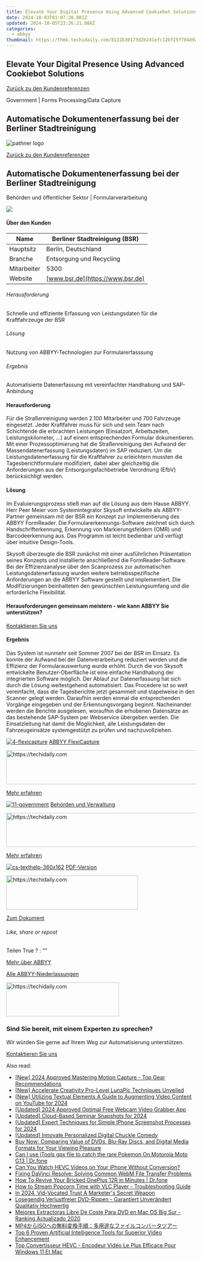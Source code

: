 ```yaml
---
title: Elevate Your Digital Presence Using Advanced Cookiebot Solutions
date: 2024-10-03T01:07:28.881Z
updated: 2024-10-05T23:26:21.086Z
categories:
  - abbyy
thumbnail: https://thmb.techidaily.com/8131b30173d2b241efc12bf25f704d9229322eedc156666a853f82f3e47dee0b.jpg
---
```


## Elevate Your Digital Presence Using Advanced Cookiebot Solutions

[Zurück zu den Kundenreferenzen](https://tools.techidaily.com/abbyy/products/)

Government | Forms Processing/Data Capture

## Automatische Dokumentenerfassung bei der Berliner Stadtreinigung

![pathner logo](https://content.abbyy.com/-/media/project/abbyy/abbyy/logos-white/de/71949.png?h=40&iar=0&w=120)

[Zurück zu den Kundenreferenzen](https://tools.techidaily.com/abbyy/products/)

## Automatische Dokumentenerfassung bei der Berliner Stadtreinigung

Behörden und öffentlicher Sektor | Formularverarbeitung 

![](https://static1.abbyy.com/abbyycommedia/15248/4208e_images_cs_bankstream556x303.png) 

#### Über den Kunden

| Name        | Berliner Stadtreinigung (BSR)    |
| ----------- | -------------------------------- |
| Hauptsitz   | Berlin, Deutschland              |
| Branche     | Entsorgung und Recycling         |
| Mitarbeiter | 5300                             |
| Website     | [www.bsr.de](https://www.bsr.de) |

###### Herausforderung

Schnelle und effiziente Erfassung von Leistungsdaten für die Kraftfahrzeuge der BSR  

###### Lösung

Nutzung von ABBYY-Technologien zur Formularerfasssung  

###### Ergebnis

Automatisierte Datenerfassung mit vereinfachter Handhabung und SAP-Anbindung  

#### Herausforderung

Für die Straßenreinigung werden 2.100 Mitarbeiter und 700 Fahrzeuge eingesetzt. Jeder Kraftfahrer muss für sich und sein Team nach Schichtende die erbrachten Leistungen (Einsatzort, Arbeitszeiten, Leistungskilometer, …) auf einem entsprechenden Formular dokumentieren. Mit einer Prozessoptimierung hat die Straßenreinigung den Aufwand der Massendatenerfassung (Leistungsdaten) im SAP reduziert. Um die Leistungsdatenerfassung für die Kraftfahrer zu erleichtern mussten die Tagesberichtformulare modifiziert, dabei aber gleichzeitig die Anforderungen aus der Entsorgungsfachbetriebe Verordnung (EfbV) berücksichtigt werden.

#### Lösung

Im Evaluierungsprozess stieß man auf die Lösung aus dem Hause ABBYY. Herr Peer Meier vom Systemintegrator Skysoft entwickelte als ABBYY-Partner gemeinsam mit der BSR ein Konzept zur Implementierung des ABBYY FormReader. Die Formularerkennungs-Software zeichnet sich durch Handschrifterkennung, Erkennung von Markierungsfeldern (OMR) und Barcodeerkennung aus. Das Programm ist leicht bedienbar und verfügt über intuitive Design-Tools.

Skysoft überzeugte die BSR zunächst mit einer ausführlichen Präsentation seines Konzepts und installierte anschließend die FormReader-Software. Bei der Effizienzanalyse über den Scanprozess zur automatischen Leistungsdatenerfassung wurden weitere betriebsspezifische Anforderungen an die ABBYY Software gestellt und implementiert. Die Modifizierungen beinhalteten den gewünschten Leistungsumfang und die erforderliche Flexibilität.

#### Herausforderungen gemeinsam meistern - wie kann ABBYY Sie unterstützen?  

[Kontaktieren Sie uns](https://tools.techidaily.com/abbyy/products/) 

#### Ergebnis

Das System ist nunmehr seit Sommer 2007 bei der BSR im Einsatz. Es konnte der Aufwand bei der Datenverarbeitung reduziert werden und die Effizienz der Formularauswertung wurde erhöht. Durch die von Skysoft entwickelte Benutzer-Oberfläche ist eine einfache Handhabung der integrierten Software möglich. Der Ablauf zur Datenerfassung hat sich durch die Lösung weitestgehend automatisiert. Das Procedere ist so weit vereinfacht, dass die Tagesberichte jetzt gesammelt und stapelweise in den Scanner gelegt werden. Daraufhin werden einmal die entsprechenden Vorgänge eingegeben und der Erkennungsvorgang beginnt. Nacheinander werden die Berichte ausgelesen, woraufhin die erhobenen Datensätze an das bestehende SAP-System per Webservice übergeben werden. Die Einsatzleitung hat damit die Möglichkeit, alle Leistungsdaten der Fahrzeugeinsätze systemgestützt zu prüfen und nachzuvollziehen.

[![4-flexicapture](https://static2.abbyy.com/abbyycommedia/21380/4-flexicapture.jpg)](https://tools.techidaily.com/abbyy/products/) [ABBYY FlexiCapture](https://tools.techidaily.com/abbyy/products/) 

<!-- affiliate ads begin -->
<a href="https://appsumo.8odi.net/c/5597632/2105882/7443" target="_top" id="2105882">
  <img src="//a.impactradius-go.com/display-ad/7443-2105882" border="0" alt="https://techidaily.com" width="728" height="90"/>
</a>
<img height="0" width="0" src="https://appsumo.8odi.net/i/5597632/2105882/7443" style="position:absolute;visibility:hidden;" border="0" />
<!-- affiliate ads end -->

[Mehr erfahren](https://tools.techidaily.com/abbyy/products/) 

[![11-government](https://static2.abbyy.com/abbyycommedia/14361/11-government.jpg)](https://tools.techidaily.com/abbyy/products/) [Behörden und Verwaltung](https://tools.techidaily.com/abbyy/products/) 

<!-- affiliate ads begin -->
<a href="https://appsumo.8odi.net/c/5597632/2123738/7443" target="_top" id="2123738">
  <img src="//a.impactradius-go.com/display-ad/7443-2123738" border="0" alt="https://techidaily.com" width="600" height="90"/>
</a>
<img height="0" width="0" src="https://appsumo.8odi.net/i/5597632/2123738/7443" style="position:absolute;visibility:hidden;" border="0" />
<!-- affiliate ads end -->

[Mehr erfahren](https://tools.techidaily.com/abbyy/products/) 

[![cs-texthelp-360x162](https://static2.abbyy.com/abbyycommedia/15361/cs-texthelp-360x162.jpg)](https://static1.abbyy.com/abbyycommedia/7989/fallstudie-bsr-abfallwirtschaft-de.pdf "PDF-Version") [PDF-Version](https://static1.abbyy.com/abbyycommedia/7989/fallstudie-bsr-abfallwirtschaft-de.pdf "PDF-Version") 

<!-- affiliate ads begin -->
<a href="https://unicoeye.pxf.io/c/5597632/2148771/18498" target="_top" id="2148771">
  <img src="//a.impactradius-go.com/display-ad/18498-2148771" border="0" alt="https://techidaily.com" width="350" height="90"/>
</a>
<img height="0" width="0" src="https://unicoeye.pxf.io/i/5597632/2148771/18498" style="position:absolute;visibility:hidden;" border="0" />
<!-- affiliate ads end -->

[Zum Dokument](https://static1.abbyy.com/abbyycommedia/7989/fallstudie-bsr-abfallwirtschaft-de.pdf "PDF-Version") 

###### Like, share or repost

Teilen  True ?  : "" 

[Mehr über ABBYY](https://tools.techidaily.com/abbyy/products/) 

[Alle ABBYY-Niederlassungen](https://tools.techidaily.com/abbyy/products/) 

<!-- affiliate ads begin -->
<a href="https://aligracehair.sjv.io/c/5597632/1948949/19272" target="_top" id="1948949">
  <img src="//a.impactradius-go.com/display-ad/19272-1948949" border="0" alt="https://techidaily.com" width="300" height="90"/>
</a>
<img height="0" width="0" src="https://aligracehair.sjv.io/i/5597632/1948949/19272" style="position:absolute;visibility:hidden;" border="0" />
<!-- affiliate ads end -->

### Sind Sie bereit, mit einem Experten zu sprechen?

Wir würden Sie gerne auf Ihrem Weg zur Automatisierung unterstützen.

[Kontaktieren Sie uns](https://tools.techidaily.com/abbyy/products/)

<ins class="adsbygoogle"
     style="display:block"
     data-ad-format="autorelaxed"
     data-ad-client="ca-pub-7571918770474297"
     data-ad-slot="1223367746"></ins>

<ins class="adsbygoogle"
     style="display:block"
     data-ad-client="ca-pub-7571918770474297"
     data-ad-slot="8358498916"
     data-ad-format="auto"
     data-full-width-responsive="true"></ins>

<span class="atpl-alsoreadstyle">Also read:</span>
<div><ul>
<li><a href="https://article-files.techidaily.com/new-2024-approved-mastering-motion-capture-top-gear-recommendations/"><u>[New] 2024 Approved Mastering Motion Capture - Top Gear Recommendations</u></a></li>
<li><a href="https://extra-information.techidaily.com/new-accelerate-creativity-pro-level-lunapic-techniques-unveiled/"><u>[New] Accelerate Creativity Pro-Level LunaPic Techniques Unveiled</u></a></li>
<li><a href="https://youtube-blog.techidaily.com/tilizing-textual-elements-a-guide-to-augmenting-video-content-on-youtube-for-2024/"><u>[New] Utilizing Textual Elements A Guide to Augmenting Video Content on YouTube for 2024</u></a></li>
<li><a href="https://remote-screen-capture.techidaily.com/updated-2024-approved-optimal-free-webcam-video-grabber-app/"><u>[Updated] 2024 Approved Optimal Free Webcam Video Grabber App</u></a></li>
<li><a href="https://video-capture.techidaily.com/updated-cloud-based-seminar-snapshots-for-2024/"><u>[Updated] Cloud-Based Seminar Snapshots for 2024</u></a></li>
<li><a href="https://screen-mirroring-recording.techidaily.com/updated-expert-techniques-for-simple-iphone-screenshot-processes-for-2024/"><u>[Updated] Expert Techniques for Simple IPhone Screenshot Processes for 2024</u></a></li>
<li><a href="https://some-techniques.techidaily.com/updated-innovate-personalized-digital-chuckle-comedy/"><u>[Updated] Innovate Personalized Digital Chuckle Comedy</u></a></li>
<li><a href="https://discover-best.techidaily.com/buy-now-comparing-value-of-dvds-blu-ray-discs-and-digital-media-formats-for-your-viewing-pleasure/"><u>Buy Now: Comparing Value of DVDs, Blu-Ray Discs, and Digital Media Formats for Your Viewing Pleasure</u></a></li>
<li><a href="https://android-pokemon-go.techidaily.com/can-i-use-itools-gpx-file-to-catch-the-rare-pokemon-on-motorola-moto-g13-drfone-by-drfone-virtual-android/"><u>Can I use iTools gpx file to catch the rare Pokemon On Motorola Moto G13 | Dr.fone</u></a></li>
<li><a href="https://discover-best.techidaily.com/can-you-watch-hevc-videos-on-your-iphone-without-conversion/"><u>Can You Watch HEVC Videos on Your iPhone Without Conversion?</u></a></li>
<li><a href="https://discover-best.techidaily.com/fixing-davinci-resolve-solving-common-webm-file-transfer-problems/"><u>Fixing DaVinci Resolve: Solving Common WebM File Transfer Problems</u></a></li>
<li><a href="https://fix-guide.techidaily.com/how-to-revive-your-bricked-oneplus-12r-in-minutes-drfone-by-drfone-fix-android-problems-fix-android-problems/"><u>How To Revive Your Bricked OnePlus 12R in Minutes | Dr.fone</u></a></li>
<li><a href="https://discover-best.techidaily.com/how-to-stream-popcorn-time-with-vlc-player-troubleshooting-guide/"><u>How to Stream Popcorn Time with VLC Player - Troubleshooting Guide</u></a></li>
<li><a href="https://fox-access.techidaily.com/in-2024-vid-vocated-trust-a-marketers-secret-weapon/"><u>In 2024, Vid-Vocated Trust A Marketer's Secret Weapon</u></a></li>
<li><a href="https://discover-best.techidaily.com/losegendig-verlustfreier-dvd-rippen-garantiert-unverandert-qualitativ-hochwertig/"><u>Losegendig Verlustfreier DVD-Rippen - Garantiert Unverändert Qualitativ Hochwertig</u></a></li>
<li><a href="https://discover-best.techidaily.com/mejores-extractoras-libre-de-coste-para-dvd-en-mac-os-big-sur-ranking-actualizado-2020/"><u>Mejores Extractoras Libre De Coste Para DVD en Mac OS Big Sur - Ranking Actualizado 2020</u></a></li>
<li><a href="https://discover-best.techidaily.com/1725285818423-mp4iso/"><u>MP4からISOへの無料変換手順：多用途なファイルコンバータツアー</u></a></li>
<li><a href="https://discover-best.techidaily.com/top-6-proven-artificial-intelligence-tools-for-superior-video-enhancement/"><u>Top 6 Proven Artificial Intelligence Tools for Superior Video Enhancement</u></a></li>
<li><a href="https://discover-best.techidaily.com/top-convertisseur-hevc-encodeur-video-le-plus-efficace-pour-windows-11-et-mac/"><u>Top Convertisseur HEVC - Encodeur Vidéo Le Plus Efficace Pour Windows 11 Et Mac</u></a></li>
</ul></div>

